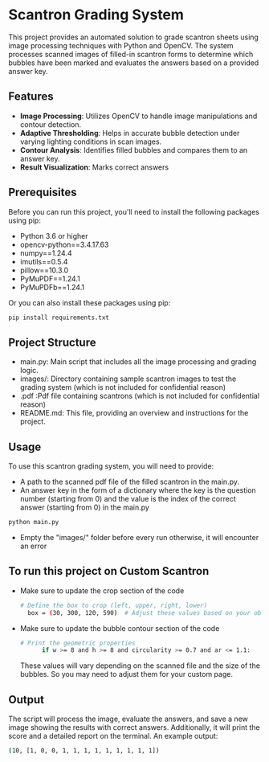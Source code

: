  # Scantron Grading System

This project provides an automated solution to grade scantron sheets using image processing techniques with Python and OpenCV. The system processes scanned images of filled-in scantron forms to determine which bubbles have been marked and evaluates the answers based on a provided answer key.

## Features

- **Image Processing**: Utilizes OpenCV to handle image manipulations and contour detection.
- **Adaptive Thresholding**: Helps in accurate bubble detection under varying lighting conditions in scan images.
- **Contour Analysis**: Identifies filled bubbles and compares them to an answer key.
- **Result Visualization**: Marks correct answers

## Prerequisites

Before you can run this project, you'll need to install the following packages using pip:

- Python 3.6 or higher
- opencv-python==3.4.17.63
- numpy==1.24.4
- imutils==0.5.4
- pillow==10.3.0
- PyMuPDF==1.24.1
- PyMuPDFb==1.24.1

Or you can also install these packages using pip:

```bash
pip install requirements.txt
```
## Project Structure
- main.py: Main script that includes all the image processing and grading logic.
- images/: Directory containing sample scantron images to test the grading system (which is not included for confidential reason)
- .pdf :Pdf file containing scantrons (which is not included for confidential reason)
- README.md: This file, providing an overview and instructions for the project.

## Usage
To use this scantron grading system, you will need to provide:
- A path to the scanned pdf file of the filled scantron in the main.py.
- An answer key in the form of a dictionary where the key is the question number (starting from 0) and the value is the index of the correct answer (starting from 0) in the main.py
```bash
python main.py
```
- Empty the "images/" folder before every run otherwise, it will encounter an error
  
## To run this project on Custom Scantron
- Make sure to update the crop section of the code
  ```bash
  # Define the box to crop (left, upper, right, lower)
    box = (30, 300, 120, 590)  # Adjust these values based on your observation
  ```
- Make sure to update the bubble contour section of the code
  ```bash
  # Print the geometric properties
        if w >= 8 and h >= 8 and circularity >= 0.7 and ar <= 1.1:
  ```
  These values will vary depending on the scanned file and the size of the bubbles. So you may need to adjust them for your custom page.

## Output
The script will process the image, evaluate the answers, and save a new image showing the results with correct answers. Additionally, it will print the score and a detailed report on the terminal. An example output:
```bash
(10, [1, 0, 0, 1, 1, 1, 1, 1, 1, 1, 1, 1])
```
  
